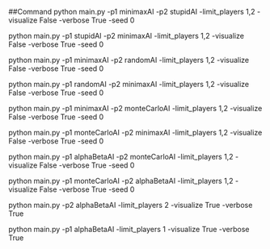 
##Command
python main.py -p1 minimaxAI -p2 stupidAI -limit_players 1,2 -visualize False -verbose True -seed 0

python main.py -p1 stupidAI -p2 minimaxAI -limit_players 1,2 -visualize False -verbose True -seed 0

python main.py -p1 minimaxAI -p2 randomAI -limit_players 1,2 -visualize False -verbose True -seed 0

python main.py -p1 randomAI -p2 minimaxAI -limit_players 1,2 -visualize False -verbose True -seed 0

python main.py -p1 minimaxAI -p2 monteCarloAI -limit_players 1,2 -visualize False -verbose True -seed 0

python main.py -p1 monteCarloAI -p2 minimaxAI -limit_players 1,2 -visualize False -verbose True -seed 0

python main.py -p1 alphaBetaAI -p2 monteCarloAI -limit_players 1,2 -visualize False -verbose True -seed 0

python main.py -p1 monteCarloAI -p2 alphaBetaAI -limit_players 1,2 -visualize False -verbose True -seed 0

python main.py -p2 alphaBetaAI -limit_players 2 -visualize True -verbose True

python main.py -p1 alphaBetaAI -limit_players 1 -visualize True -verbose True
